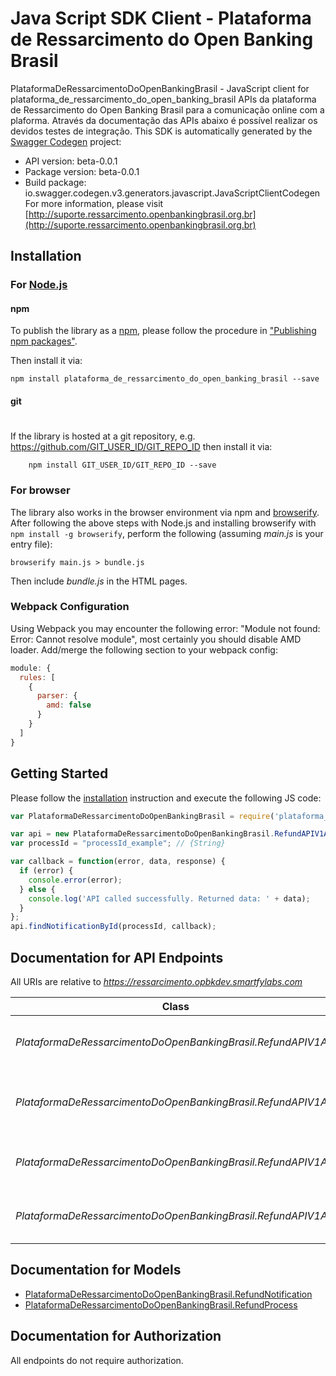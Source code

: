# Java Script SDK Client - Plataforma de Ressarcimento do Open Banking Brasil

PlataformaDeRessarcimentoDoOpenBankingBrasil - JavaScript client for plataforma_de_ressarcimento_do_open_banking_brasil
APIs da plataforma de Ressarcimento do Open Banking Brasil para a comunicação online com a plaforma. Através da documentação das APIs abaixo é possível realizar os devidos testes de integração.
This SDK is automatically generated by the [Swagger Codegen](https://github.com/swagger-api/swagger-codegen) project:

- API version: beta-0.0.1
- Package version: beta-0.0.1
- Build package: io.swagger.codegen.v3.generators.javascript.JavaScriptClientCodegen
For more information, please visit [http://suporte.ressarcimento.openbankingbrasil.org.br](http://suporte.ressarcimento.openbankingbrasil.org.br)

## Installation

### For [Node.js](https://nodejs.org/)

#### npm

To publish the library as a [npm](https://www.npmjs.com/),
please follow the procedure in ["Publishing npm packages"](https://docs.npmjs.com/getting-started/publishing-npm-packages).

Then install it via:

```shell
npm install plataforma_de_ressarcimento_do_open_banking_brasil --save
```

#### git
#
If the library is hosted at a git repository, e.g.
https://github.com/GIT_USER_ID/GIT_REPO_ID
then install it via:

```shell
    npm install GIT_USER_ID/GIT_REPO_ID --save
```

### For browser

The library also works in the browser environment via npm and [browserify](http://browserify.org/). After following
the above steps with Node.js and installing browserify with `npm install -g browserify`,
perform the following (assuming *main.js* is your entry file):

```shell
browserify main.js > bundle.js
```

Then include *bundle.js* in the HTML pages.

### Webpack Configuration

Using Webpack you may encounter the following error: "Module not found: Error:
Cannot resolve module", most certainly you should disable AMD loader. Add/merge
the following section to your webpack config:

```javascript
module: {
  rules: [
    {
      parser: {
        amd: false
      }
    }
  ]
}
```

## Getting Started

Please follow the [installation](#installation) instruction and execute the following JS code:

```javascript
var PlataformaDeRessarcimentoDoOpenBankingBrasil = require('plataforma_de_ressarcimento_do_open_banking_brasil');

var api = new PlataformaDeRessarcimentoDoOpenBankingBrasil.RefundAPIV1Api()
var processId = "processId_example"; // {String} 

var callback = function(error, data, response) {
  if (error) {
    console.error(error);
  } else {
    console.log('API called successfully. Returned data: ' + data);
  }
};
api.findNotificationById(processId, callback);
```

## Documentation for API Endpoints

All URIs are relative to *https://ressarcimento.opbkdev.smartfylabs.com*

Class | Method | HTTP request | Description
------------ | ------------- | ------------- | -------------
*PlataformaDeRessarcimentoDoOpenBankingBrasil.RefundAPIV1Api* | [**findNotificationById**](docs/RefundAPIV1Api.md#findNotificationById) | **GET** /apis/v1/refund/notifications/{processId} | Operação de consulta de processos de transações
*PlataformaDeRessarcimentoDoOpenBankingBrasil.RefundAPIV1Api* | [**healthcheck**](docs/RefundAPIV1Api.md#healthcheck) | **GET** /apis/v1/refund/notifications/healthcheck | Operação de consulta de monitoramento de processos de transações
*PlataformaDeRessarcimentoDoOpenBankingBrasil.RefundAPIV1Api* | [**notification**](docs/RefundAPIV1Api.md#notification) | **POST** /apis/v1/refund/notifications/ | Operação de registro unitário de transação 
*PlataformaDeRessarcimentoDoOpenBankingBrasil.RefundAPIV1Api* | [**notifications**](docs/RefundAPIV1Api.md#notifications) | **PATCH** /apis/v1/refund/notifications/ | Operação de registro em massa de uma transação

## Documentation for Models

 - [PlataformaDeRessarcimentoDoOpenBankingBrasil.RefundNotification](docs/RefundNotification.md)
 - [PlataformaDeRessarcimentoDoOpenBankingBrasil.RefundProcess](docs/RefundProcess.md)

## Documentation for Authorization

 All endpoints do not require authorization.

